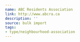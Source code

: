 ```yaml
---
name: ABC Residents Association
link: http://www.abcra.ca
description: ''
source: bulk import
tags:
- type/neighbourhood-association
---
```


<!-- Community added via bulk import -->
